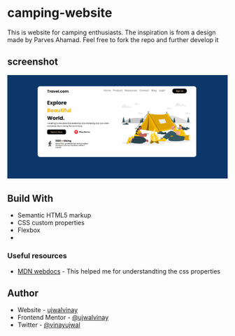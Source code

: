 # camping-website
This is website for camping enthusiasts. The inspiration is from a design made by Parves Ahamad.
Feel free to fork the repo and further develop it

## screenshot

<img src="https://github.com/ujwalvinay/camping-website/blob/master/assets/Screenshot%202022-04-18%20202521.png?raw=true" > 

## Build With
- Semantic HTML5 markup
- CSS custom properties
- Flexbox
- 
### Useful resources

- [MDN webdocs](https://developer.mozilla.org/en-US/) - This helped me for understandting the css properties

## Author

- Website - [ujwalvinay](https://www.ujwalvinay.com)
- Frontend Mentor - [@ujwalvinay](https://www.frontendmentor.io/profile/ujwalvinay)
- Twitter - [@vinayujwal](https://mobile.twitter.com/vinayujwal)
